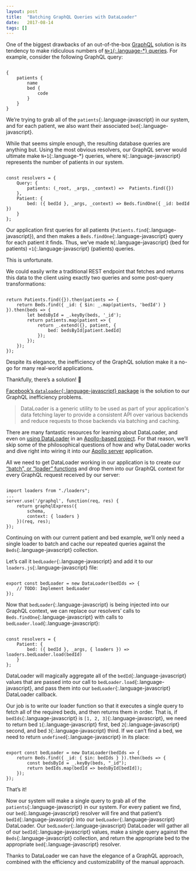 ```yaml
---
layout: post
title:  "Batching GraphQL Queries with DataLoader"
date:   2017-08-14
tags: []
---
```


One of the biggest drawbacks of an out-of-the-box [GraphQL](http://graphql.org/) solution is its tendency to make ridiculous numbers of [`N+1`{:.language-*} queries](https://stackoverflow.com/questions/97197/what-is-n1-select-query-issue). For example, consider the following GraphQL query:

<pre class='language-javascript'><code class='language-javascript'>
{
    patients {
        name
        bed {
            code
        }
    }
}
</code></pre>

We’re trying to grab all of the `patients`{:.language-javascript} in our system, and for each patient, we also want their associated `bed`{:.language-javascript}.

While that seems simple enough, the resulting database queries are anything but. Using the most obvious resolvers, our GraphQL server would ultimate make `N+1`{:.language-*} queries, where `N`{:.language-javascript} represents the number of patients in our system.

<pre class='language-javascript'><code class='language-javascript'>
const resolvers = {
    Query: {
        patients: (_root, _args, _context) =>  Patients.find({})
    },
    Patient: {
        bed: ({ bedId }, _args, _context) => Beds.findOne({ _id: bedId })
    }
};
</code></pre>

Our application first queries for all patients (`Patients.find`{:.language-javascript}), and then makes a `Beds.findOne`{:.language-javascript} query for each patient it finds. Thus, we’ve made `N`{:.language-javascript} (bed for patients) `+1`{:.language-javascript} (patients) queries.

This is unfortunate.

We could easily write a traditional REST endpoint that fetches and returns this data to the client using exactly two queries and some post-query transformations:

<pre class='language-javascript'><code class='language-javascript'>
return Patients.find({}).then(patients => {
    return Beds.find({ _id: { $in: _.map(patients, 'bedId') } }).then(beds => {
        let bedsById = _.keyBy(beds, '_id');
        return patients.map(patient => {
            return _.extend({}, patient, {
                bed: bedsById[patient.bedId]
            });
        });
    });
});
</code></pre>

Despite its elegance, the inefficiency of the GraphQL solution make it a no-go for many real-world applications.

Thankfully, there’s a solution! 🎉

[Facebook’s `dataloader`{:.language-javascript} package](https://github.com/facebook/dataloader) is the solution to our GraphQL inefficiency problems.

> DataLoader is a generic utility to be used as part of your application's data fetching layer to provide a consistent API over various backends and reduce requests to those backends via batching and caching.

There are many fantastic resources for learning about DataLoader, and even on [using DataLoader](http://dev.apollodata.com/tools/graphql-tools/connectors.html#DataLoader-and-caching) in an [Apollo-based project](https://github.com/apollographql/GitHunt-API). For that reason, we’ll skip some of the philosophical questions of how and why DataLoader works and dive right into wiring it into our [Apollo server](http://dev.apollodata.com/tools/) application.

All we need to get DataLoader working in our application is to create our [“batch”, or “loader” functions](https://github.com/facebook/dataloader#batch-function) and drop them into our GraphQL context for every GraphQL request received by our server:

<pre class='language-javascript'><code class='language-javascript'>
import loaders from "./loaders";
...
server.use('/graphql', function(req, res) {
    return graphqlExpress({
        schema,
        context: { loaders }
    })(req, res);
});
</code></pre>

Continuing on with our current patient and bed example, we’ll only need a single loader to batch and cache our repeated queries against the `Beds`{:.language-javascript} collection.

Let’s call it `bedLoader`{:.language-javascript} and add it to our `loaders.js`{:.language-javascript} file:

<pre class='language-javascript'><code class='language-javascript'>
export const bedLoader = new DataLoader(bedIds => {
    // TODO: Implement bedLoader
});
</code></pre>

Now that `bedLoader`{:.language-javascript} is being injected into our GraphQL context, we can replace our resolvers’ calls to `Beds.findOne`{:.language-javascript} with calls to `bedLoader.load`{:.language-javascript}:

<pre class='language-javascript'><code class='language-javascript'>
const resolvers = {
    Patient: {
        bed: ({ bedId }, _args, { loaders }) => loaders.bedLoader.load(bedId)
    }
};
</code></pre>

DataLoader will magically aggregate all of the `bedId`{:.language-javascript} values that are passed into our call to `bedLoader.load`{:.language-javascript}, and pass them into our `bedLoader`{:.language-javascript} DataLoader callback.

Our job is to write our loader function so that it executes a single query to fetch all of the required beds, and then returns them in order. That is, if `bedIds`{:.language-javascript} is `[1, 2, 3]`{:.language-javascript}, we need to return bed `1`{:.language-javascript} first, bed `2`{:.language-javascript} second, and bed `3`{:.language-javascript} third. If we can’t find a bed, we need to return `undefined`{:.language-javascript} in its place:

<pre class='language-javascript'><code class='language-javascript'>
export const bedLoader = new DataLoader(bedIds => {
    return Beds.find({ _id: { $in: bedIds } }).then(beds => {
        const bedsById = _.keyBy(beds, "_id");
        return bedIds.map(bedId => bedsById[bedId]);
    });
});
</code></pre>

That’s it!

Now our system will make a single query to grab all of the `patients`{:.language-javascript} in our system. For every patient we find, our `bed`{:.language-javascript} resolver will fire and that patient’s `bedId`{:.language-javascript} into our `bedLoader`{:.language-javascript} DataLoader. Our `bedLoader`{:.language-javascript} DataLoader will gather all of our `bedId`{:.language-javascript} values, make a single query against the `Beds`{:.language-javascript} collection, and return the appropriate bed to the appropriate `bed`{:.language-javascript} resolver.

Thanks to DataLoader we can have the elegance of a GraphQL approach, combined with the efficiency and customizability of the manual approach.
